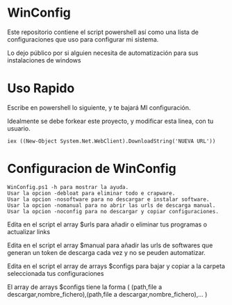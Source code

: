 # WinConfig
Este repositorio contiene el script powershell así como una lista de configuraciones que uso para configurar mi sistema. 

Lo dejo público por si alguien necesita de automatización para sus instalaciones de windows

# Uso Rapido
Escribe en powershell lo siguiente, y te bajará MI configuración.

Idealmente se debe forkear este proyecto, y modificar esta linea, con tu usuario.

    iex ((New-Object System.Net.WebClient).DownloadString('NUEVA URL'))

# Configuracion de WinConfig
    WinConfig.ps1 -h para mostrar la ayuda.
    Usar la opcion -debloat para eliminar todo e crapware.
    Usar la opcion -nosoftware para no descargar e instalar software.
    Usar la opcion -nomanual para no abrir las urls de descarga manual.
    Usar la opcion -noconfig para no descargar y copiar configuraciones.
    

Edita en el script el array $urls para añadir o eliminar tus programas o actualizar links

Edita en el script el array $manual para añadir las urls de softwares que generan un token de descarga cada vez y no se peuden automatizar.

Edita en el script el array de arrays $configs para bajar y copiar a la carpeta seleccionada tus configuraciones

El array de arrays $configs tiene la forma ( (path,file a descargar,nombre_fichero),(path,file a descargar,nombre_fichero),... )
